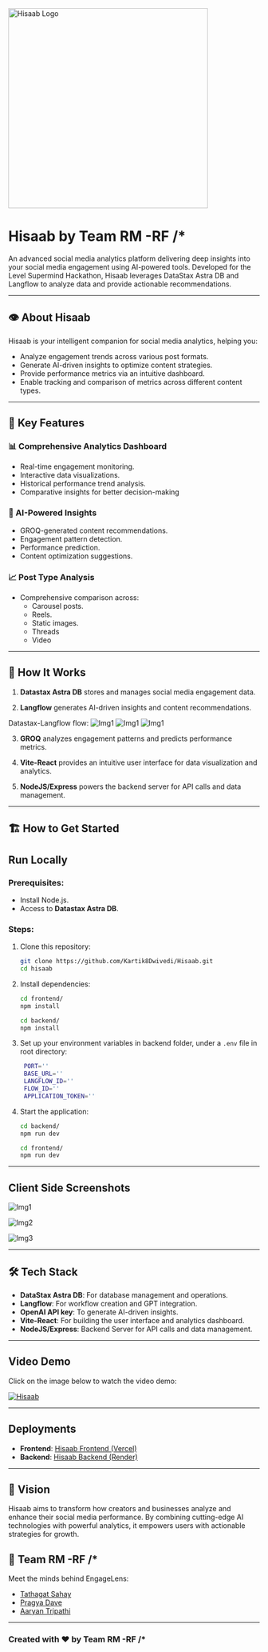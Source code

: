 <img src="./public/1.png" alt="Hisaab Logo" width="400px">

# Hisaab by Team RM -RF /* 

An advanced social media analytics platform delivering deep insights into your social media engagement using AI-powered tools. Developed for the Level Supermind Hackathon, Hisaab leverages DataStax Astra DB and Langflow to analyze data and provide actionable recommendations. 

---

## 👁️ About Hisaab  

Hisaab is your intelligent companion for social media analytics, helping you:  
- Analyze engagement trends across various post formats.
- Generate AI-driven insights to optimize content strategies.
- Provide performance metrics via an intuitive dashboard.
- Enable tracking and comparison of metrics across different content types. 

---

## 🌟 Key Features  

### **📊 Comprehensive Analytics Dashboard**  
- Real-time engagement monitoring.
- Interactive data visualizations.
- Historical performance trend analysis.
- Comparative insights for better decision-making

### **🤖 AI-Powered Insights**  
- GROQ-generated content recommendations.  
- Engagement pattern detection.  
- Performance prediction.  
- Content optimization suggestions.  

### **📈 Post Type Analysis**  
- Comprehensive comparison across:  
  - Carousel posts.  
  - Reels.  
  - Static images.  
  - Threads
  - Video

---

## 🚀 How It Works

1. **Datastax Astra DB** stores and manages social media engagement data.

2. **Langflow** generates AI-driven insights and content recommendations.

Datastax-Langflow flow:
    ![Img1](./public/6.png)
    ![Img1](./public/7.png)
    ![Img1](./public/8.png)

3. **GROQ** analyzes engagement patterns and predicts performance metrics.

4. **Vite-React** provides an intuitive user interface for data visualization and analytics.

5. **NodeJS/Express** powers the backend server for API calls and data management.

---

## 🏗️ How to Get Started
## **Run Locally**

### Prerequisites:

- Install Node.js.
- Access to **Datastax Astra DB**.

### Steps:

1. Clone this repository:
   ```bash
   git clone https://github.com/Kartik8Dwivedi/Hisaab.git
   cd hisaab
   ```
2. Install dependencies:
   ```bash
   cd frontend/
   npm install
   ```
   ```bash
   cd backend/
   npm install
   ```
3. Set up your environment variables in backend folder, under a `.env` file in root directory:
   ```bash
    PORT=''
    BASE_URL=''
    LANGFLOW_ID=''
    FLOW_ID=''
    APPLICATION_TOKEN=''
   ```
4. Start the application:
   ```bash
   cd backend/
   npm run dev
   ```
   ```bash
   cd frontend/
   npm run dev
   ```


---

## Client Side Screenshots

![Img1](./public/3.png)

![Img2](./public/4.png)

![Img3](./public/5.png)

---

## 🛠️ Tech Stack  

- **DataStax Astra DB**: For database management and operations.  
- **Langflow**: For workflow creation and GPT integration.  
- **OpenAI API key**: To generate AI-driven insights.  
- **Vite-React**: For building the user interface and analytics dashboard.
- **NodeJS/Express**: Backend Server for API calls and data management.  

---

## Video Demo

Click on the image below to watch the video demo:

[![Hisaab](https://www.vdocipher.com/blog/wp-content/uploads/2023/12/DALL%C2%B7E-2023-12-10-20.21.58-A-creative-and-visually-appealing-featured-image-for-a-blog-about-video-thumbnails-for-various-social-platforms-like-YouTube-Instagram-and-TikTok-s-1024x585.png)](https://www.youtube.com/watch?v=tkvlxZkCES8)

---

## Deployments

- **Frontend**: [Hisaab Frontend (Vercel)](https://hisaab-j3t7.vercel.app/)
- **Backend**: [Hisaab Backend (Render)](https://hisaab-j0mt.onrender.com)

---

## 🎯 Vision
Hisaab aims to transform how creators and businesses analyze and enhance their social media performance. By combining cutting-edge AI technologies with powerful analytics, it empowers users with actionable strategies for growth.

## 👥 Team RM -RF /*
Meet the minds behind EngageLens:

- [Tathagat Sahay](https://github.com/Tathagatsahay)
- [Pragya Dave](https://github.com/pragya0702)
- [Aaryan Tripathi](https://github.com/Aaryan1311)

<hr>
<h3>Created with ❤️ by Team RM -RF /*</h3>